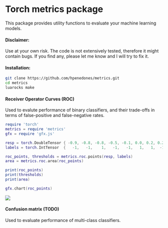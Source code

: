 Torch metrics package
====================

This package provides utility functions to evaluate your machine learning models.

#### Disclaimer:

Use at your own risk. The code is not extensively tested, therefore it might contain bugs. 
If you find any, please let me know and I will try to fix it.

#### Installation:

```sh
git clone https://github.com/hpenedones/metrics.git
cd metrics
luarocks make
```

#### Receiver Operator Curves (ROC)

Used to evalute performance of binary classifiers, and their trade-offs in terms of false-positive and false-negative rates.

```lua
require 'torch'
metrics = require 'metrics'
gfx = require 'gfx.js'

resp = torch.DoubleTensor { -0.9, -0.8, -0.8, -0.5, -0.1, 0.0, 0.2, 0.2, 0.51, 0.74, 0.89}
labels = torch.IntTensor  {   -1,   -1,    1,   -1,   -1,   1,   1,  -1,   -1,    1,    1}

roc_points, thresholds = metrics.roc.points(resp, labels)
area = metrics.roc.area(roc_points)

print(roc_points)
print(thresholds)
print(area)

gfx.chart(roc_points)

```

![](https://raw.githubusercontent.com/hpenedones/metrics/master/img/roc1.png)

#### Confusion matrix (TODO)

Used to evaluate performance of multi-class classifiers.
